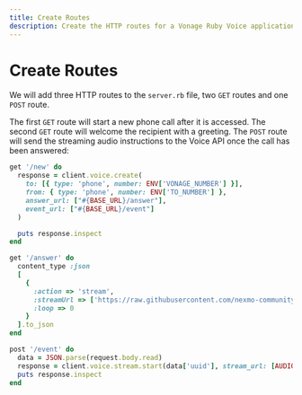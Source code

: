 ```yaml
---
title: Create Routes
description: Create the HTTP routes for a Vonage Ruby Voice application to stream audio
---
```


# Create Routes

We will add three HTTP routes to the `server.rb` file, two `GET` routes and one `POST` route.

The first `GET` route will start a new phone call after it is accessed. The second `GET` route will welcome the recipient with a greeting. The `POST` route will send the streaming audio instructions to the Voice API once the call has been answered:

```ruby
get '/new' do
  response = client.voice.create(
    to: [{ type: 'phone', number: ENV['VONAGE_NUMBER'] }],
    from: { type: 'phone', number: ENV['TO_NUMBER'] },
    answer_url: ["#{BASE_URL}/answer"],
    event_url: ["#{BASE_URL}/event"]
  )

  puts response.inspect
end

get '/answer' do
  content_type :json
  [
    {
      :action => 'stream',
      :streamUrl => ['https://raw.githubusercontent.com/nexmo-community/ncco-examples/gh-pages/assets/welcome_to_nexmo.mp3'],
      :loop => 0
    }
  ].to_json
end

post '/event' do
  data = JSON.parse(request.body.read)
  response = client.voice.stream.start(data['uuid'], stream_url: [AUDIO_URL]) if data['status'] == 'answered'
  puts response.inspect
end
```
